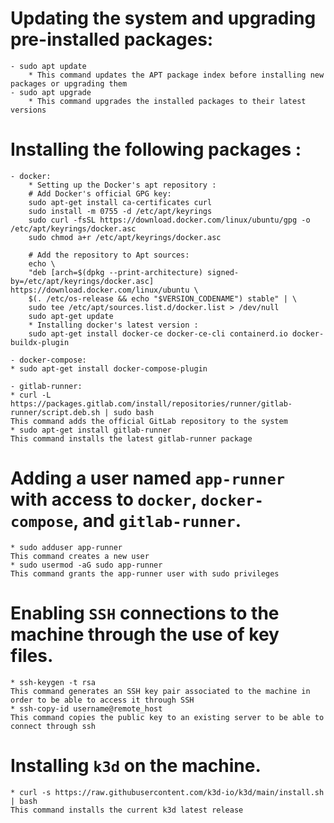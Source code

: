 # Updating the system and upgrading pre-installed packages:
    - sudo apt update 
        * This command updates the APT package index before installing new packages or upgrading them
    - sudo apt upgrade
        * This command upgrades the installed packages to their latest versions

# Installing the following packages :
    - docker:
        * Setting up the Docker's apt repository : 
        # Add Docker's official GPG key:
        sudo apt-get install ca-certificates curl
        sudo install -m 0755 -d /etc/apt/keyrings
        sudo curl -fsSL https://download.docker.com/linux/ubuntu/gpg -o /etc/apt/keyrings/docker.asc
        sudo chmod a+r /etc/apt/keyrings/docker.asc

        # Add the repository to Apt sources:
        echo \
        "deb [arch=$(dpkg --print-architecture) signed-by=/etc/apt/keyrings/docker.asc] https://download.docker.com/linux/ubuntu \
        $(. /etc/os-release && echo "$VERSION_CODENAME") stable" | \
        sudo tee /etc/apt/sources.list.d/docker.list > /dev/null
        sudo apt-get update
        * Installing docker's latest version : 
        sudo apt-get install docker-ce docker-ce-cli containerd.io docker-buildx-plugin

    - docker-compose:
    * sudo apt-get install docker-compose-plugin

    - gitlab-runner:
    * curl -L https://packages.gitlab.com/install/repositories/runner/gitlab-runner/script.deb.sh | sudo bash
    This command adds the official GitLab repository to the system
    * sudo apt-get install gitlab-runner
    This command installs the latest gitlab-runner package


# Adding a user named `app-runner` with access to `docker`, `docker-compose`, and `gitlab-runner`.
    * sudo adduser app-runner
    This command creates a new user
    * sudo usermod -aG sudo app-runner
    This command grants the app-runner user with sudo privileges

# Enabling `SSH` connections to the machine through the use of key files.
    * ssh-keygen -t rsa
    This command generates an SSH key pair associated to the machine in order to be able to access it through SSH
    * ssh-copy-id username@remote_host
    This command copies the public key to an existing server to be able to connect through ssh

# Installing `k3d` on the machine.
    * curl -s https://raw.githubusercontent.com/k3d-io/k3d/main/install.sh | bash
    This command installs the current k3d latest release